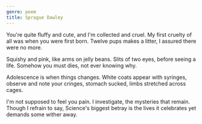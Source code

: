 ```yaml
---
genre: poem
title: Sprague Dawley
---
```


You're quite fluffy and cute,
and I'm collected and cruel.
My first cruelty of all
was when you were first born.
Twelve pups makes a litter,
I assured there were no more.

Squishy and pink, 
like arms on jelly beans.
Slits of two eyes, 
before seeing a life.
Somehow you must dies, 
not ever knowing why.

Adolescence is when things changes.
White coats appear with syringes,
observe and note your cringes,
stomach sucked, limbs stretched across cages.

I'm not supposed to feel you pain.
I investigate, the mysteries that remain.
Though I refrain to say,
Science's biggest betray
is the lives it celebrates
yet demands some wither away.